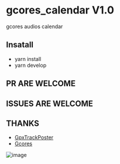 # gcores_calendar V1.0
gcores audios calendar

## Insatall
 - yarn install
 - yarn develop

## PR ARE WELCOME
## ISSUES ARE WELCOME

## THANKS
- [GpxTrackPoster](https://github.com/flopp/GpxTrackPoster)
- [Gcores](https://www.gcores.com/)

![image](https://user-images.githubusercontent.com/15976103/92892189-1decbc80-f44b-11ea-9cf8-e1ded4bed4df.png)
